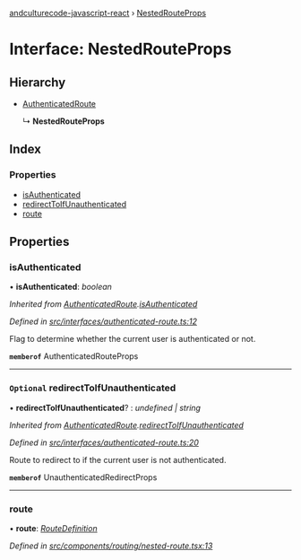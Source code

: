 [andculturecode-javascript-react](../README.md) › [NestedRouteProps](nestedrouteprops.md)

# Interface: NestedRouteProps

## Hierarchy

-   [AuthenticatedRoute](authenticatedroute.md)

    ↳ **NestedRouteProps**

## Index

### Properties

-   [isAuthenticated](nestedrouteprops.md#isauthenticated)
-   [redirectToIfUnauthenticated](nestedrouteprops.md#optional-redirecttoifunauthenticated)
-   [route](nestedrouteprops.md#route)

## Properties

### isAuthenticated

• **isAuthenticated**: _boolean_

_Inherited from [AuthenticatedRoute](authenticatedroute.md).[isAuthenticated](authenticatedroute.md#isauthenticated)_

_Defined in [src/interfaces/authenticated-route.ts:12](https://github.com/AndcultureCode/AndcultureCode.JavaScript.React/blob/0523074/src/interfaces/authenticated-route.ts#L12)_

Flag to determine whether the current user is authenticated or not.

**`memberof`** AuthenticatedRouteProps

---

### `Optional` redirectToIfUnauthenticated

• **redirectToIfUnauthenticated**? : _undefined | string_

_Inherited from [AuthenticatedRoute](authenticatedroute.md).[redirectToIfUnauthenticated](authenticatedroute.md#optional-redirecttoifunauthenticated)_

_Defined in [src/interfaces/authenticated-route.ts:20](https://github.com/AndcultureCode/AndcultureCode.JavaScript.React/blob/0523074/src/interfaces/authenticated-route.ts#L20)_

Route to redirect to if the current user is not authenticated.

**`memberof`** UnauthenticatedRedirectProps

---

### route

• **route**: _[RouteDefinition](routedefinition.md)_

_Defined in [src/components/routing/nested-route.tsx:13](https://github.com/AndcultureCode/AndcultureCode.JavaScript.React/blob/0523074/src/components/routing/nested-route.tsx#L13)_
